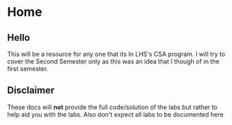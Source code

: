 # Home

## Hello
This will be a resource for any one that its In LHS's CSA program. I will try to cover the Second Semester only as this was an idea that I though of in the first semester. 

## Disclaimer
These docs will **not** provide the full code/solution of the labs but rather to help aid you with the labs. Also don't expect all labs to be documented here 
